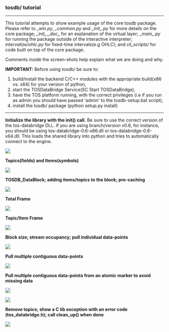 ### tosdb/ tutorial 
---

This tutorial attempts to show example usage of the core tosdb package. Please refer to *\_win.py*, *\_common.py* and *\__init__.py* for more details on the core package; *\__init__.\__doc__* for an explanation of the virtual layer; *\__main__.py* for running the package outside of the interactive interpreter; *intervalize/ohlc.py* for fixed-time intervals(e.g OHLC); and *cli_scripts/* for code built on top of the core package.

Comments inside the screen-shots help explain what we are doing and why.

**IMPORTANT:** Before using tosdb/ be sure to:

1. build/install the backend C/C++ modules with the appropriate build(x86 vs. x64) for your version of python, 
2. start the TOSDataBridge Service(SC Start TOSDataBridge),
3. have the TOS platform running, with the correct privileges (i.e if you run as admin you should have passed 'admin' to the tosdb-setup.bat script),
4. install the tosdb/ package (python setup.py install)

---

**Initialize the library with the init() call.** Be sure to use the correct version of the tos-databridge DLL. If you are using branch/version v0.6, for instance, you should be using tos-databridge-0.6-x86.dll or tos-databridge-0.6-x64.dll.
This loads the shared library into python and tries to automatically connect to the engine.

![](./../res/tosdb_tut1.png)

**Topics(fields) and Items(symbols)**

![](./../res/tosdb_tut2.png)

**TOSDB_DataBlock; adding items/topics to the block; pre-caching**

![](./../res/tosdb_tut3.png)

**Total Frame**

![](./../res/tosdb_tut4.png)

**Topic/Item Frame**

![](./../res/tosdb_tut5.png)

**Block size; stream occupancy; pull individual data-points**

![](./../res/tosdb_tut6.png)

**Pull multiple contiguous data-points**

![](./../res/tosdb_tut7.png)

**Pull multiple contiguous data-points from an atomic marker to avoid missing data**

![](./../res/tosdb_tut8.png)


![](./../res/tosdb_tut9.png)

**Remove topics; show a C lib exception with an error code (tos_databridge.h); call clean_up() when done**

![](./../res/tosdb_tut10.png)

 



